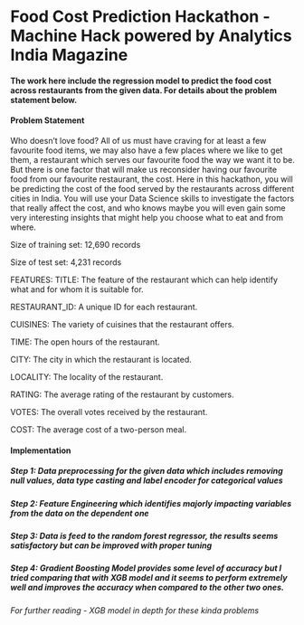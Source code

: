 # Food Cost Prediction Hackathon - Machine Hack powered by Analytics India Magazine

#### The work here include the regression model to predict the food cost across restaurants from the given data. For details about the problem statement below.

#### Problem Statement 

Who doesn’t love food? All of us must have craving for at least a few favourite food items, we may also have a few places where we like to get them, a restaurant which serves our favourite food the way we want it to be. But there is one factor that will make us reconsider having our favourite food from our favourite restaurant, the cost. Here in this hackathon, you will be predicting the cost of the food served by the restaurants across different cities in India. You will use your Data Science skills to investigate the factors that really affect the cost, and who knows maybe you will even gain some very interesting insights that might help you choose what to eat and from where.

Size of training set: 12,690 records

Size of test set: 4,231 records

FEATURES:
TITLE: The feature of the restaurant which can help identify what and for whom it is suitable for.

RESTAURANT_ID: A unique ID for each restaurant.

CUISINES: The variety of cuisines that the restaurant offers.

TIME: The open hours of the restaurant.

CITY: The city in which the restaurant is located.

LOCALITY: The locality of the restaurant.

RATING: The average rating of the restaurant by customers.

VOTES: The overall votes received by the restaurant.

COST: The average cost of a two-person meal.



#### Implementation

##### Step 1: Data preprocessing for the given data which includes removing null values, data type casting and label encoder for categorical values

##### Step 2: Feature Engineering which identifies majorly impacting variables from the data on the dependent one
##### Step 3: Data is feed to the random forest regressor, the results seems satisfactory but can be improved with proper tuning
##### Step 4: Gradient Boosting Model provides some level of accuracy but I tried comparing that with XGB model and it seems to perform extremely well and improves the accuracy when compared to the other two ones.


###### For further reading - XGB model in depth for these kinda problems